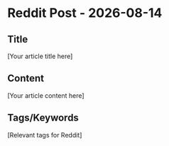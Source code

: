 # Reddit Post - 2026-08-14

## Title
[Your article title here]

## Content
[Your article content here]

## Tags/Keywords
[Relevant tags for Reddit]
